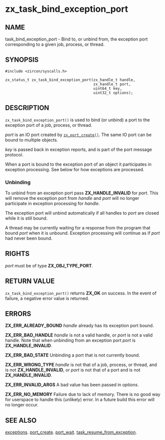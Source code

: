 # zx_task_bind_exception_port

## NAME

<!-- Updated by update-docs-from-abigen, do not edit. -->

task_bind_exception_port - Bind to, or unbind from, the exception port corresponding to a given job, process, or thread.

## SYNOPSIS

<!-- Updated by update-docs-from-abigen, do not edit. -->

```
#include <zircon/syscalls.h>

zx_status_t zx_task_bind_exception_port(zx_handle_t handle,
                                        zx_handle_t port,
                                        uint64_t key,
                                        uint32_t options);
```

## DESCRIPTION

`zx_task_bind_exception_port()` is used to bind (or unbind) a port to
the exception port of a job, process, or thread.

*port* is an IO port created by [`zx_port_create()`]. The same
IO port can be bound to multiple objects.

*key* is passed back in exception reports, and is part of the port
message protocol.

When a port is bound to the exception port of an object it participates
in exception processing. See below for how exceptions are processed.

### Unbinding

To unbind from an exception port pass **ZX_HANDLE_INVALID** for *port*.
This will remove the exception port from *handle* and *port* will no
longer participate in exception processing for *handle*.

The exception port will unbind automatically if all handles to *port*
are closed while it is still bound.

A thread may be currently waiting for a response from the program that
bound *port* when it is unbound. Exception processing will continue as if
*port* had never been bound.

## RIGHTS

<!-- Updated by update-docs-from-abigen, do not edit. -->

*port* must be of type **ZX_OBJ_TYPE_PORT**.

## RETURN VALUE

`zx_task_bind_exception_port()` returns **ZX_OK** on success.
In the event of failure, a negative error value is returned.

## ERRORS

**ZX_ERR_ALREADY_BOUND** *handle* already has its exception port bound.

**ZX_ERR_BAD_HANDLE** *handle* is not a valid handle,
or *port* is not a valid handle. Note that when unbinding from an exception
port *port* is **ZX_HANDLE_INVALID**.

**ZX_ERR_BAD_STATE** Unbinding a port that is not currently bound.

**ZX_ERR_WRONG_TYPE**  *handle* is not that of a job, process, or thread,
and is not **ZX_HANDLE_INVALID**,
or *port* is not that of a port and is not **ZX_HANDLE_INVALID**.

**ZX_ERR_INVALID_ARGS** A bad value has been passed in *options*.

**ZX_ERR_NO_MEMORY**  Failure due to lack of memory.
There is no good way for userspace to handle this (unlikely) error.
In a future build this error will no longer occur.

## SEE ALSO

[exceptions](../exceptions.md).
[port_create](port_create.md).
[port_wait](port_wait.md).
[task_resume_from_exception](task_resume_from_exception.md).

<!-- References updated by update-docs-from-abigen, do not edit. -->

[`zx_port_create()`]: port_create.md
